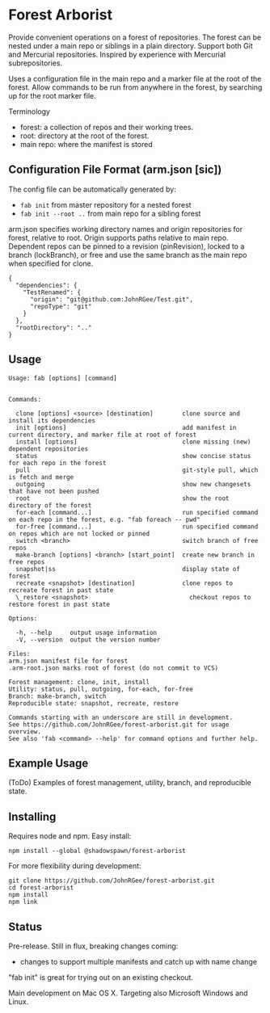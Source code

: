 # Forest Arborist

Provide convenient operations on a forest of repositories. The forest can be nested under a main repo or siblings in a plain directory. Support both Git and Mercurial repositories. Inspired by experience with Mercurial subrepositories.

Uses a configuration file in the main repo and a marker file at the root of the forest. Allow commands to be run from anywhere in the forest, by searching up for the root marker file.

Terminology
* forest: a collection of repos and their working trees.
* root: directory at the root of the forest.
* main repo: where the manifest is stored

## Configuration File Format (arm.json [sic])

The config file can be automatically generated by:
* `fab init` from master repository for a nested forest
* `fab init --root ..` from main repo for a sibling forest

arm.json specifies working directory names and origin repositories for forest, relative to root. Origin supports paths relative to main repo. Dependent repos can be pinned to a revision (pinRevision), locked to a branch (lockBranch), or free and use the same branch as the main repo when specified for clone.

    {
      "dependencies": {
        "TestRenamed": {
          "origin": "git@github.com:JohnRGee/Test.git",
          "repoType": "git"
        }
      },
      "rootDirectory": ".."
    }

## Usage

    Usage: fab [options] [command]


    Commands:

      clone [options] <source> [destination]        clone source and install its dependencies
      init [options]                                add manifest in current directory, and marker file at root of forest
      install [options]                             clone missing (new) dependent repositories
      status                                        show concise status for each repo in the forest
      pull                                          git-style pull, which is fetch and merge
      outgoing                                      show new changesets that have not been pushed
      root                                          show the root directory of the forest
      for-each [command...]                         run specified command on each repo in the forest, e.g. "fab foreach -- pwd"
      for-free [command...]                         run specified command on repos which are not locked or pinned
      switch <branch>                               switch branch of free repos
      make-branch [options] <branch> [start_point]  create new branch in free repos
      snapshot|ss                                   display state of forest
      recreate <snapshot> [destination]             clone repos to recreate forest in past state
      \_restore <snapshot>                            checkout repos to restore forest in past state

    Options:

      -h, --help     output usage information
      -V, --version  output the version number

    Files:
    arm.json manifest file for forest
    .arm-root.json marks root of forest (do not commit to VCS)

    Forest management: clone, init, install
    Utility: status, pull, outgoing, for-each, for-free
    Branch: make-branch, switch
    Reproducible state: snapshot, recreate, restore

    Commands starting with an underscore are still in development.
    See https://github.com/JohnRGee/forest-arborist.git for usage overview.
    See also 'fab <command> --help' for command options and further help.

## Example Usage

(ToDo) Examples of forest management, utility, branch, and reproducible state.

## Installing

Requires node and npm. Easy install:

    npm install --global @shadowspawn/forest-arborist

For more flexibility during development:

    git clone https://github.com/JohnRGee/forest-arborist.git
    cd forest-arborist
    npm install
    npm link

## Status

Pre-release. Still in flux, breaking changes coming:
* changes to support multiple manifests and catch up with name change

"fab init" is great for trying out on an existing checkout.

Main development on Mac OS X. Targeting also Microsoft Windows and Linux.
